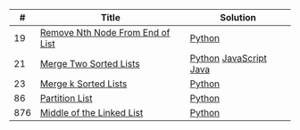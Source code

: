 
| # | Title | Solution |
|---| ----- | -------- |
| 19 | [Remove Nth Node From End of List](https://leetcode.com/problems/remove-nth-node-from-end-of-list/) | [Python](https://github.com/niedexi/leetcode/blob/master/Python/0019.py) |
| 21 | [Merge Two Sorted Lists](https://leetcode.com/problems/merge-two-sorted-lists/) | [Python](https://github.com/niedexi/leetcode/blob/master/Python/0021.py) [JavaScript](https://github.com/niedexi/leetcode/blob/master/JavaScript/0021.js) [Java](https://github.com/niedexi/leetcode/blob/master/Java/0021.java) |
| 23 | [Merge k Sorted Lists](https://leetcode.com/problems/merge-k-sorted-lists/) | [Python](https://github.com/niedexi/leetcode/blob/master/Python/0023.py) |
| 86 | [Partition List](https://leetcode.com/problems/partition-list/) | [Python](https://github.com/niedexi/leetcode/blob/master/Python/0086.py) |
| 876 | [Middle of the Linked List](https://leetcode.com/problems/middle-of-the-linked-list/) | [Python](https://github.com/niedexi/leetcode/blob/master/Python/0876.py) |
